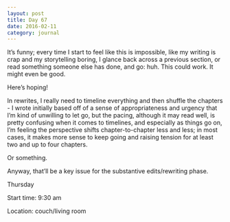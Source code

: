 ```yaml
---
layout: post
title: Day 67
date: 2016-02-11
category: journal
---
```


It’s funny; every time I start to feel like this is impossible, like my writing is crap and my storytelling boring, I glance back across a previous section, or read something someone else has done, and go: huh. This could work. It might even be good. 

Here’s hoping! 

In rewrites, I really need to timeline everything and then shuffle the chapters - I wrote initially based off of a sense of appropriateness and urgency that I’m kind of unwilling to let go, but the pacing, although it may read well, is pretty confusing when it comes to timelines, and especially as things go on, I’m feeling the perspective shifts chapter-to-chapter less and less; in most cases, it makes more sense to keep going and raising tension for at least two and up to four chapters. 

Or something. 

Anyway, that’ll be a key issue for the substantive edits/rewriting phase.


Thursday

Start time: 9:30 am

Location: couch/living room
